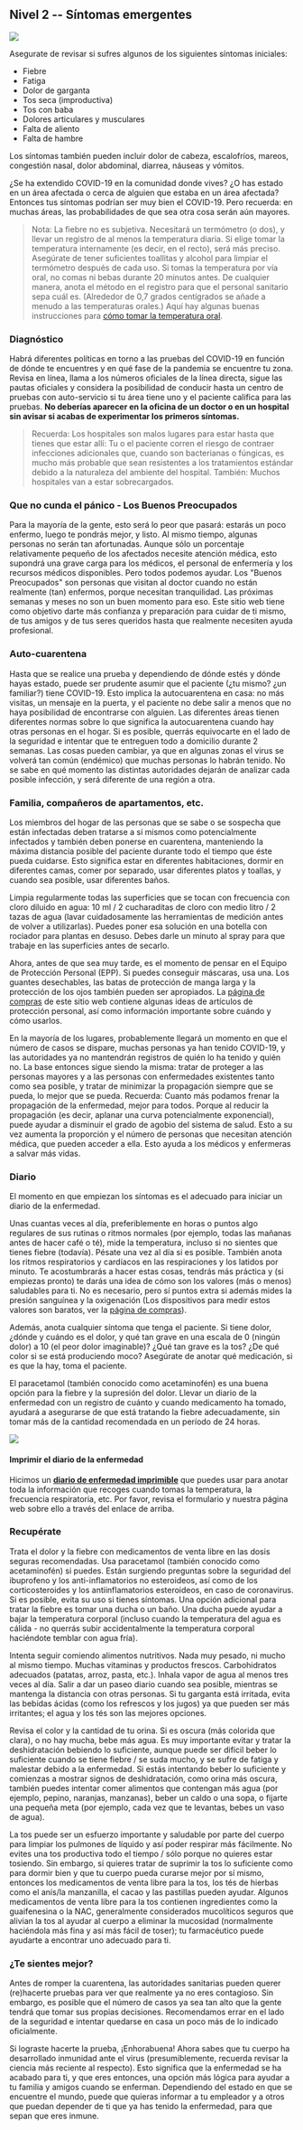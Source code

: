 ## Nivel 2 -- Síntomas emergentes

![](/assets/images/sneezing-emoji.png)

Asegurate de revisar si sufres algunos de los siguientes síntomas iniciales:

* Fiebre
* Fatiga
* Dolor de garganta
* Tos seca (improductiva)
* Tos con baba
* Dolores articulares y musculares
* Falta de aliento
* Falta de hambre

Los síntomas también pueden incluir dolor de cabeza, escalofríos, mareos, congestión nasal, dolor abdominal, diarrea, náuseas y vómitos. 

¿Se ha extendido COVID-19 en la comunidad donde vives? ¿O has estado en un área afectada o cerca de alguien que estaba en un área afectada? Entonces tus síntomas podrían ser muy bien el COVID-19. Pero recuerda: en muchas áreas, las probabilidades de que sea otra cosa serán aún mayores.

> Nota: La fiebre no es subjetiva. Necesitará un termómetro (o dos), y llevar un registro de al menos la temperatura diaria. Si elige tomar la temperatura internamente (es decir, en el recto), será más preciso. Asegúrate de tener suficientes toallitas y alcohol para limpiar el termómetro después de cada uso. Si tomas la temperatura por vía oral, no comas ni bebas durante 20 minutos antes. De cualquier manera, anota el método en el registro para que el personal sanitario sepa cuál es. (Alrededor de 0,7 grados centígrados se añade a menudo a las temperaturas orales.) Aquí hay algunas buenas instrucciones para [cómo tomar la temperatura oral](https://www.drugs.com/cg/how-to-take-an-oral-temperature.html).

### Diagnóstico

Habrá diferentes políticas en torno a las pruebas del COVID-19 en función de dónde te encuentres y en qué fase de la pandemia se encuentre tu zona. Revisa en línea, llama a los números oficiales de la línea directa, sigue las pautas oficiales y considera la posibilidad de conducir hasta un centro de pruebas con auto-servicio si tu área tiene uno y el paciente califica para las pruebas. **No deberías aparecer en la oficina de un doctor o en un hospital sin avisar si acabas de experimentar los primeros síntomas.**

> Recuerda: Los hospitales son malos lugares para estar hasta que tienes que estar allí: Tu o el paciente corren el riesgo de contraer infecciones adicionales que, cuando son bacterianas o fúngicas, es mucho más probable que sean resistentes a los tratamientos estándar debido a la naturaleza del ambiente del hospital. También: Muchos hospitales van a estar sobrecargados.

### Que no cunda el pánico - Los Buenos Preocupados

Para la mayoría de la gente, esto será lo peor que pasará: estarás un poco enfermo, luego te pondrás mejor, y listo. Al mismo tiempo, algunas personas no serán tan afortunadas. Aunque sólo un porcentaje relativamente pequeño de los afectados necesite atención médica, esto supondrá una grave carga para los médicos, el personal de enfermería y los recursos médicos disponibles. Pero todos podemos ayudar. Los "Buenos Preocupados" son personas que visitan al doctor cuando no están realmente (tan) enfermos, porque necesitan tranquilidad. Las próximas semanas y meses no son un buen momento para eso. Este sitio web tiene como objetivo darte más confianza y preparación para cuidar de ti mismo, de tus amigos y de tus seres queridos hasta que realmente necesiten ayuda profesional.

### Auto-cuarentena

Hasta que se realice una prueba y dependiendo de dónde estés y dónde hayas estado, puede ser prudente asumir que el paciente (¿tu mismo? ¿un familiar?) tiene COVID-19. Esto implica la autocuarentena en casa: no más visitas, un mensaje en la puerta, y el paciente no debe salir a menos que no haya posibilidad de encontrarse con alguien. Las diferentes áreas tienen diferentes normas sobre lo que significa la autocuarentena cuando hay otras personas en el hogar. Si es posible, querrás equivocarte en el lado de la seguridad e intentar que te entreguen todo a domicilio durante 2 semanas. Las cosas pueden cambiar, ya que en algunas zonas el virus se volverá tan común (endémico) que muchas personas lo habrán tenido. No se sabe en qué momento las distintas autoridades dejarán de analizar cada posible infección, y será diferente de una región a otra.

### Familia, compañeros de apartamentos, etc.

Los miembros del hogar de las personas que se sabe o se sospecha que están infectadas deben tratarse a sí mismos como potencialmente infectados y también deben ponerse en cuarentena, manteniendo la máxima distancia posible del paciente durante todo el tiempo que éste pueda cuidarse. Esto significa estar en diferentes habitaciones, dormir en diferentes camas, comer por separado, usar diferentes platos y toallas, y cuando sea posible, usar diferentes baños. 

Limpia regularmente todas las superficies que se tocan con frecuencia con cloro diluido en agua: 10 ml / 2 cucharaditas de cloro con medio litro / 2 tazas de agua (lavar cuidadosamente las herramientas de medición antes de volver a utilizarlas). Puedes poner esa solución en una botella con rociador para plantas en desuso. Debes darle un minuto al spray para que trabaje en las superficies antes de secarlo.

Ahora, antes de que sea muy tarde, es el momento de pensar en el Equipo de Protección Personal (EPP). Si puedes conseguir máscaras, usa una. Los guantes desechables, las batas de protección de manga larga y la protección de los ojos también pueden ser apropiados. La [página de compras](/shopping) de este sitio web contiene algunas ideas de artículos de protección personal, así como información importante sobre cuándo y cómo usarlos.

En la mayoría de los lugares, probablemente llegará un momento en que el número de casos se dispare, muchas personas ya han tenido COVID-19, y las autoridades ya no mantendrán registros de quién lo ha tenido y quién no. La base entonces sigue siendo la misma: tratar de proteger a las personas mayores y a las personas con enfermedades existentes tanto como sea posible, y tratar de minimizar la propagación siempre que se pueda, lo mejor que se pueda. Recuerda: Cuanto más podamos frenar la propagación de la enfermedad, mejor para todos. Porque al reducir la propagación (es decir, aplanar una curva potencialmente exponencial), puede ayudar a disminuir el grado de agobio del sistema de salud. Esto a su vez aumenta la proporción y el número de personas que necesitan atención médica, que pueden acceder a ella. Esto ayuda a los médicos y enfermeras a salvar más vidas. 

### Diario

El momento en que empiezan los síntomas es el adecuado para iniciar un diario de la enfermedad. 

Unas cuantas veces al día, preferiblemente en horas o puntos algo regulares de sus rutinas o ritmos normales (por ejemplo, todas las mañanas antes de hacer café o té), mide la temperatura, incluso si no sientes que tienes fiebre (todavía). Pésate una vez al día si es posible. También anota los ritmos respiratorios y cardíacos en las respiraciones y los latidos por minuto. Te acostumbrarás a hacer estas cosas, tendrás más práctica y (si empiezas pronto) te darás una idea de cómo son los valores (más o menos) saludables para ti. No es necesario, pero sí puntos extra si además mides la presión sanguínea y la oxigenación (Los dispositivos para medir estos valores son baratos, ver la [página de compras](/shopping)). 

Además, anota cualquier síntoma que tenga el paciente. Si tiene dolor, ¿dónde y cuándo es el dolor, y qué tan grave en una escala de 0 (ningún dolor) a 10 (el peor dolor imaginable)? ¿Qué tan grave es la tos? ¿De qué color si se está produciendo moco? Asegúrate de anotar qué medicación, si es que la hay, toma el paciente. 

El paracetamol (también conocido como acetaminofén) es una buena opción para la fiebre y la supresión del dolor. Llevar un diario de la enfermedad con un registro de cuánto y cuando medicamento ha tomado, ayudará a asegurarse de que está tratando la fiebre adecuadamente, sin tomar más de la cantidad recomendada en un período de 24 horas.

[![](/assets/images/diary-small-slanted.png)](/diary)

#### Imprimir el diario de la enfermedad

Hicimos un **[diario de enfermedad imprimible](/diary)** que puedes usar para anotar toda la información que recoges cuando tomas la temperatura, la frecuencia respiratoria, etc. Por favor, revisa el formulario y nuestra página web sobre ello a través del enlace de arriba.

### Recupérate

Trata el dolor y la fiebre con medicamentos de venta libre en las dosis seguras recomendadas. Usa paracetamol (también conocido como acetaminofén) si puedes. Están surgiendo preguntas sobre la seguridad del ibuprofeno y los anti-inflamatorios no esteroideos, así como de los corticosteroides y los antiinflamatorios esteroideos, en caso de coronavirus. Si es posible, evita su uso si tienes síntomas. Una opción adicional para tratar la fiebre es tomar una ducha o un baño. Una ducha puede ayudar a bajar la temperatura corporal (incluso cuando la temperatura del agua es cálida - no querrás subir accidentalmente la temperatura corporal haciéndote temblar con agua fría). 

Intenta seguir comiendo alimentos nutritivos. Nada muy pesado, ni mucho al mismo tiempo. Muchas vitaminas y productos frescos. Carbohidratos adecuados (patatas, arroz, pasta, etc.). Inhala vapor de agua al menos tres veces al día. Salir a dar un paseo diario cuando sea posible, mientras se mantenga la distancia con otras personas. Si tu garganta está irritada, evita las bebidas ácidas (como los refrescos y los jugos) ya que pueden ser más irritantes; el agua y los tés son las mejores opciones. 

Revisa el color y la cantidad de tu orina. Si es oscura (más colorida que clara), o no hay mucha, bebe más agua. Es muy importante evitar y tratar la deshidratación bebiendo lo suficiente, aunque puede ser difícil beber lo suficiente cuando se tiene fiebre / se suda mucho, y se sufre de fatiga y malestar debido a la enfermedad. Si estás intentando beber lo suficiente y comienzas a mostrar signos de deshidratación, como orina más oscura, también puedes intentar comer alimentos que contengan más agua (por ejemplo, pepino, naranjas, manzanas), beber un caldo o una sopa, o fijarte una pequeña meta (por ejemplo, cada vez que te levantas, bebes un vaso de agua). 

La tos puede ser un esfuerzo importante y saludable por parte del cuerpo para limpiar los pulmones de líquido y así poder respirar más fácilmente. No evites una tos productiva todo el tiempo / sólo porque no quieres estar tosiendo. Sin embargo, si quieres tratar de suprimir la tos lo suficiente como para dormir bien y que tu cuerpo pueda curarse mejor por sí mismo, entonces los medicamentos de venta libre para la tos, los tés de hierbas como el anís/la manzanilla, el cacao y las pastillas pueden ayudar. Algunos medicamentos de venta libre para la tos contienen ingredientes como la guaifenesina o la NAC, generalmente considerados mucolíticos seguros que alivian la tos al ayudar al cuerpo a eliminar la mucosidad (normalmente haciéndola más fina y así más fácil de toser); tu farmacéutico puede ayudarte a encontrar uno adecuado para ti. 

### ¿Te sientes mejor?

Antes de romper la cuarentena, las autoridades sanitarias pueden querer (re)hacerte pruebas para ver que realmente ya no eres contagioso. Sin embargo, es posible que el número de casos ya sea tan alto que la gente tendrá que tomar sus propias decisiones. Recomendamos errar en el lado de la seguridad e intentar quedarse en casa un poco más de lo indicado oficialmente. 

Si lograste hacerte la prueba, ¡Enhorabuena! Ahora sabes que tu cuerpo ha desarrollado inmunidad ante el virus (presumiblemente, recuerda revisar la ciencia más reciente al respecto). Esto significa que la enfermedad se ha acabado para ti, y que eres entonces, una opción más lógica para ayudar a tu familia y amigos cuando se enferman. Dependiendo del estado en que se encuentre el mundo, puede que quieras informar a tu empleador y a otros que puedan depender de ti que ya has tenido la enfermedad, para que sepan que eres inmune.
